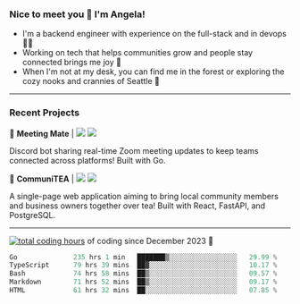 ### Nice to meet you 👋 I'm Angela!

- I'm a backend engineer with experience on the full-stack and in devops 👩‍💻
- Working on tech that helps communities grow and people stay connected brings me joy 🤝
- When I'm not at my desk, you can find me in the forest or exploring the cozy nooks and crannies of Seattle 🧋

---

### Recent Projects

👾 **Meeting Mate** | [![](https://img.shields.io/badge/Code-violet.svg?style=flat-square)](https://github.com/angelajfisher/meeting-mate) [![](https://img.shields.io/badge/Site-violet.svg?style=flat-square)](https://angelajfisher.com/projects/meeting-mate)

Discord bot sharing real-time Zoom meeting updates to keep teams connected across platforms! Built with Go.

🍵 **CommuniTEA** | [![](https://img.shields.io/badge/Code-green.svg?style=flat-square)](https://gitlab.com/angelajfisher/communiTEA) [![](https://img.shields.io/badge/Demo-green.svg?style=flat-square)](https://angelajfisher.gitlab.io/communiTEA/)

A single-page web application aiming to bring local community members and business owners together over tea!  Built with React, FastAPI, and PostgreSQL.

---

<a href="https://wakatime.com/@018c1e94-8745-411f-aea1-f33be044d952"><img src="https://wakatime.com/badge/user/018c1e94-8745-411f-aea1-f33be044d952.svg?style=flat-square" alt="total coding hours" /></a> of coding since December 2023 🌊<br>
<!--START_SECTION:waka-->

```go
Go              235 hrs 1 min   ███████▒░░░░░░░░░░░░░░░░░   29.99 %
TypeScript      79 hrs 39 mins  ██▓░░░░░░░░░░░░░░░░░░░░░░   10.17 %
Bash            74 hrs 58 mins  ██▒░░░░░░░░░░░░░░░░░░░░░░   09.57 %
Markdown        71 hrs 52 mins  ██▒░░░░░░░░░░░░░░░░░░░░░░   09.17 %
HTML            61 hrs 32 mins  ██░░░░░░░░░░░░░░░░░░░░░░░   07.85 %
```

<!--END_SECTION:waka--> 
